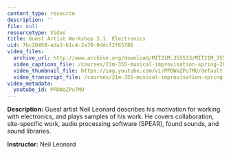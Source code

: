 ```yaml
---
content_type: resource
description: ''
file: null
resourcetype: Video
title: Guest Artist Workshop 3.1. Electronics
uid: 7bc20458-ada3-b1c4-2a70-0ddcf2f65786
video_files:
  archive_url: http://www.archive.org/download/MIT21M.355S13/MIT21M_355S13_guest_artist_workshop_3-1_300k.mp4
  video_captions_file: /courses/21m-355-musical-improvisation-spring-2013/12829077d1305e65b99f10b22a8a3232_PPDWaZPu7MU.vtt
  video_thumbnail_file: https://img.youtube.com/vi/PPDWaZPu7MU/default.jpg
  video_transcript_file: /courses/21m-355-musical-improvisation-spring-2013/80ebc9cc61a6f2cd28a533fa6957f5c6_PPDWaZPu7MU.pdf
video_metadata:
  youtube_id: PPDWaZPu7MU
---
```


**Description:** Guest artist Neil Leonard describes his motivation for working with electronics, and plays samples of his work. He covers collaboration, site-specific work, audio processing software (SPEAR), found sounds, and sound libraries.

**Instructor:** Neil Leonard